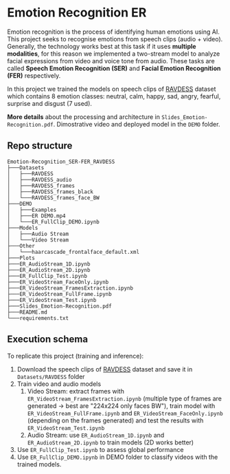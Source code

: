 # Emotion Recognition ER

Emotion recognition is the process of identifying human emotions using AI. This project seeks to recognise emotions from speech clips (audio + video). Generally, the technology works best at this task if it uses **multiple modalities**, for this reason we implemented a two-stream model to analyze facial expressions from video and voice tone from audio. These tasks are called **Speech Emotion Recognition (SER)** and **Facial Emotion Recognition (FER)** respectively.

In this project we trained the models on speech clips of [RAVDESS](https://zenodo.org/record/1188976#.Y-9hqHbMK38) dataset which contains 8 emotion classes: neutral, calm, happy, sad, angry, fearful, surprise and disgust (7 used).

**More details** about the processing and architecture in `Slides_Emotion-Recognition.pdf`. Dimostrative video and deployed model in the `DEMO` folder.

## Repo structure
```
Emotion-Recognition_SER-FER_RAVDESS
├───Datasets
│   ├───RAVDESS
│   ├───RAVDESS_audio
│   ├───RAVDESS_frames
│   ├───RAVDESS_frames_black
│   └───RAVDESS_frames_face_BW
├───DEMO
│   ├───Examples
│   ├───ER DEMO.mp4
│   └───ER_FullClip_DEMO.ipynb
├───Models
│   ├───Audio Stream
│   └───Video Stream
├───Other
│   └───haarcascade_frontalface_default.xml
├───Plots
├───ER_AudioStream_1D.ipynb
├───ER_AudioStream_2D.ipynb
├───ER_FullClip_Test.ipynb
├───ER_VideoStream_FaceOnly.ipynb
├───ER_VideoStream_FramesExtraction.ipynb
├───ER_VideoStream_FullFrame.ipynb
├───ER_VideoStream_Test.ipynb
├───Slides_Emotion-Recognition.pdf
├───README.md
└───requirements.txt
```

## Execution schema
To replicate this project (training and inference):
1. Download the speech clips of [RAVDESS](https://zenodo.org/record/1188976#.Y-9hqHbMK38) dataset and save it in `Datasets/RAVDESS` folder
2. Train video and audio models
    1. Video Stream: extract frames with `ER_VideoStream_FramesExtraction.ipynb` (multiple type of frames are generated -> best are "224x224 only faces BW"), train model with `ER_VideoStream_FullFrame.ipynb` and `ER_VideoStream_FaceOnly.ipynb` (depending on the frames generated) and test the results with `ER_VideoStream_Test.ipynb`
    2. Audio Stream: use `ER_AudioStream_1D.ipynb` and `ER_AudioStream_2D.ipynb` to train models (2D works better)
3. Use `ER_FullClip_Test.ipynb` to assess global performance
4. Use `ER_FullClip_DEMO.ipynb` in DEMO folder to classify videos with the trained models.
